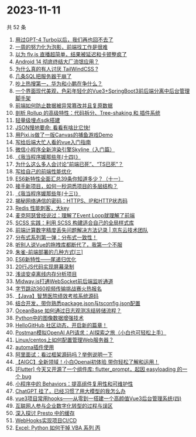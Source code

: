 # 2023-11-11

共 52 条

<!-- BEGIN JUEJIN -->
<!-- 最后更新时间 2023-11-11 05:03:18 +0800 -->
1. [用过GPT-4 Turbo以后，我们再也回不去了](https://juejin.cn/post/7298997940018741302)
1. [一周的努力化为泡影，前端找工作是很难](https://juejin.cn/post/7299392213481439243)
1. [以为 flv.js 直播超简单，结果被延迟和卡顿整疯了](https://juejin.cn/post/7299037876636663847)
1. [ Android 14 彻底终结大厂流氓应用？](https://juejin.cn/post/7298699367791411236)
1. [为什么真的有人讨厌  TailWindCSS ?](https://juejin.cn/post/7299353265098899465)
1. [几条SQL把服务器干崩了](https://juejin.cn/post/7298635800631459892)
1. [吵上热搜第一，华为和小鹏在争什么？](https://juejin.cn/post/7299016228579377202)
1. [一个界面现代美观，色彩年轻化的Vue3+SpringBoot3前后端分离中后台管理脚手架](https://juejin.cn/post/7299037876637286439)
1. [前端如何防止数据被异常篡改并且复原数据](https://juejin.cn/post/7298674250964729893)
1. [剖析 Rollup 的高级特性：代码拆分、Tree-shaking 和 插件系统](https://juejin.cn/post/7298646156425756706)
1. [轻量级埋点sdk搭建](https://juejin.cn/post/7298641610431332378)
1. [JSON慢地要命: 看看有啥比它快!](https://juejin.cn/post/7299353265099423753)
1. [用Pixi.js做了一版Canvas的捕鱼游戏Demo](https://juejin.cn/post/7298927261209346074)
1. [写给后端大忙人看的vue入门指南](https://juejin.cn/post/7298927442488442917)
1. [微信小程序全新渲染引擎Skyline（入门篇）](https://juejin.cn/post/7298927261210361882)
1. [《我当程序媛那些年(十四)》](https://juejin.cn/post/7299353390763982898)
1. [为什么这么多人会讨论“前端已死”、“TS已死”？](https://juejin.cn/post/7299354483567149119)
1. [写给自己的前端性能优化](https://juejin.cn/post/7298329919389564943)
1. [ES6新特性全面汇总39条你知道多少？（十一）](https://juejin.cn/post/7298699367790870564)
1. [接手新项目，如何一秒洞悉项目的多层结构？](https://juejin.cn/post/7255189463747280951)
1. [《我当程序媛那些年(十三)》](https://juejin.cn/post/7298627636392673289)
1. [揭秘网络通信的密码：HTTPS、IP和HTTP状态码](https://juejin.cn/post/7299037876636368935)
1. [Redis 性能刺客，大key](https://juejin.cn/post/7298989375370166298)
1. [麦克阿瑟曾经说过：理解了Event Loop就理解了前端](https://juejin.cn/post/7299346813256728610)
1. [SCSS 实践：利用 SCSS 构建适合自己的全局样式库](https://juejin.cn/post/7298927417317507081)
1. [前端计算数字精度丢失问题解决方法记录 | 京东云技术团队](https://juejin.cn/post/7298689049891569714)
1. [分布式系列第一弹：分布式一致性！](https://juejin.cn/post/7299477531640217663)
1. [听别人说Vue的拖拽库都断代了，我第一个不服](https://juejin.cn/post/7299353745506615347)
1. [朱雀-前端部署的几种方式[三]](https://juejin.cn/post/7298927442487492645)
1. [ES6新特性——尾递归优化](https://juejin.cn/post/7299346813261758464)
1. [20行JS代码实现屏幕录制](https://juejin.cn/post/7299346813261512704)
1. [浅谈安卓离线内存分析项目](https://juejin.cn/post/7298927247146647561)
1. [Midway.js打通WebSocket前后端监听通道](https://juejin.cn/post/7298913075544162338)
1. [字节跳动360视频传输挑战赛火热报名](https://juejin.cn/post/7299052187884453897)
1. [【Java】智慧医院绩效考核系统源码](https://juejin.cn/post/7298316550746013759)
1. [结合开发，带你熟悉package.json与tsconfig.json配置](https://juejin.cn/post/7298294389478506548)
1. [OceanBase 如何通过日志观测冻结转储流程？](https://juejin.cn/post/7298907435061968947)
1. [ Python中的图像数据增强技术](https://juejin.cn/post/7298913075544490018)
1. [HelloGitHub 社区动态，开启新的篇章！](https://juejin.cn/post/7298642242117386290)
1. [Postman模拟OpenAI API请求：AI探索之旅（小白也可轻松上手）](https://juejin.cn/post/7299017022944100404)
1. [Linux/centos上如何配置管理Web服务器？](https://juejin.cn/post/7298891730397282339)
1. [automa插件使用](https://juejin.cn/post/7298635800627036194)
1. [阿里面试：看过框架源码吗？举例说明一下](https://juejin.cn/post/7299354838929014824)
1. [【AIGC】全新领域！小白Openai初体验  带你轻松了解和运用！](https://juejin.cn/post/7299037876636500007)
1. [[Flutter] 今天又开源了一个组件库: flutter_prompt，起因 easyloading 的一个 bug](https://juejin.cn/post/7298926584122294299)
1. [小程序中的 Behaviors：提高组件复用性和可维护性](https://juejin.cn/post/7298325767490928680)
1. [ChatGPT 挂了，已经习惯了用大模型的我怎么办](https://juejin.cn/post/7299346713949405221)
1. [vue3项目常用hooks——从零到一搭建一个高颜值Vue3后台管理系统(四)](https://juejin.cn/post/7298646156438863872)
1. [互联网人参与企业数字化转型的过程与误区](https://juejin.cn/post/7298646156438765568)
1. [深入探讨 Presto 中的缓存](https://juejin.cn/post/7298635800631738420)
1. [WebHooks实现项目CI/CD](https://juejin.cn/post/7298627636392706057)
1. [ Excel: Python 如何干掉 VBA 系列 丙](https://juejin.cn/post/7298635806494343187)
<!-- END JUEJIN -->